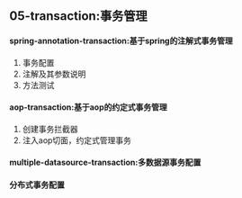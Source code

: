 ## 05-transaction:事务管理

#### spring-annotation-transaction:基于spring的注解式事务管理
1. 事务配置
1. 注解及其参数说明
1. 方法测试

#### aop-transaction:基于aop的约定式事务管理
1. 创建事务拦截器
1. 注入aop切面，约定式管理事务

#### multiple-datasource-transaction:多数据源事务配置

#### 分布式事务配置